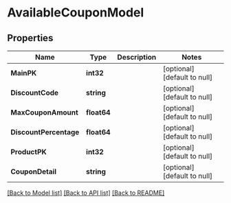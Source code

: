 # AvailableCouponModel

## Properties
Name | Type | Description | Notes
------------ | ------------- | ------------- | -------------
**MainPK** | **int32** |  | [optional] [default to null]
**DiscountCode** | **string** |  | [optional] [default to null]
**MaxCouponAmount** | **float64** |  | [optional] [default to null]
**DiscountPercentage** | **float64** |  | [optional] [default to null]
**ProductPK** | **int32** |  | [optional] [default to null]
**CouponDetail** | **string** |  | [optional] [default to null]

[[Back to Model list]](../README.md#documentation-for-models) [[Back to API list]](../README.md#documentation-for-api-endpoints) [[Back to README]](../README.md)


